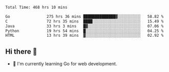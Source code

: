 <!--START_SECTION:waka-->

```txt
Total Time: 468 hrs 10 mins

Go                275 hrs 36 mins ██████████████▓░░░░░░░░░░   58.82 %
C                 72 hrs 35 mins  ████░░░░░░░░░░░░░░░░░░░░░   15.49 %
Java              33 hrs 3 mins   █▓░░░░░░░░░░░░░░░░░░░░░░░   07.06 %
Python            19 hrs 54 mins  █░░░░░░░░░░░░░░░░░░░░░░░░   04.25 %
HTML              13 hrs 39 mins  ▓░░░░░░░░░░░░░░░░░░░░░░░░   02.92 %
```

<!--END_SECTION:waka-->

## Hi there 👋
- 🌱 I'm currently learning Go for web development.

<!--
**prorok210/prorok210** is a ✨ _special_ ✨ repository because its `README.md` (this file) appears on your GitHub profile.

Here are some ideas to get you started:

- 🔭 I’m currently working on ...
- 🌱 I’m currently learning ...
- 👯 I’m looking to collaborate on ...
- 🤔 I’m looking for help with ...
- 💬 Ask me about ...
- 📫 How to reach me: ...
- 😄 Pronouns: ...
- ⚡ Fun fact: ...
-->
